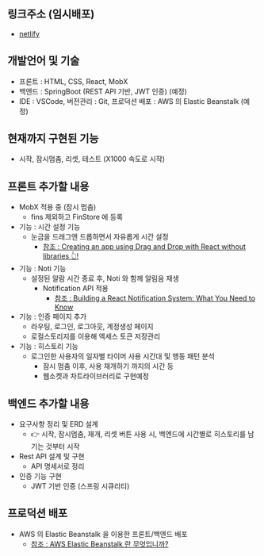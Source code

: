 ## 링크주소 (임시배포)

- [netlify](https://spontaneous-sherbet-c8c45e.netlify.app/)

## 개발언어 및 기술

- 프론트 : HTML, CSS, React, MobX
- 백엔드 : SpringBoot (REST API 기반, JWT 인증) (예정)
- IDE : VSCode, 버전관리 : Git, 프로덕션 배포 : AWS 의 Elastic Beanstalk (예정)

## 현재까지 구현된 기능

- 시작, 잠시멈춤, 리셋, 테스트 (X1000 속도로 시작)

## 프론트 추가할 내용

- MobX 적용 중 (잠시 멈춤)
  - fins 제외하고 FinStore 에 등록
- 기능 : 시간 설정 기능
  - 눈금을 드래그앤 드롭하면서 자유롭게 시간 설정
    - [참조 : Creating an app using Drag and Drop with React without libraries 👆!](https://dev.to/franklin030601/creating-an-app-using-drag-and-drop-with-react-without-libraries--5cg9)
- 기능 : Noti 기능
  - 설정된 알람 시간 종료 후, Noti 와 함께 알림음 재생
    - Notification API 적용
      - [참조 : Building a React Notification System: What You Need to Know](https://www.magicbell.com/blog/building-a-react-notification-system)
- 기능 : 인증 페이지 추가
  - 라우팅, 로그인, 로그아웃, 계정생성 페이지
  - 로컬스토리지를 이용해 엑세스 토큰 저장관리
- 기능 : 히스토리 기능
  - 로그인한 사용자의 일자별 타이머 사용 시간대 및 행동 패턴 분석
    - 잠시 멈춤 이후, 사용 재개하기 까지의 시간 등
    - 웹소켓과 차트라이브러리로 구현예정

## 백엔드 추가할 내용

- 요구사항 정리 및 ERD 설계
  - 👉 시작, 잠시멈춤, 재개, 리셋 버튼 사용 시, 백엔드에 시간별로 히스토리를 남기는 것부터 시작
- Rest API 설계 및 구현
  - API 명세서로 정리
- 인증 기능 구현
  - JWT 기반 인증 (스프링 시큐리티)

## 프로덕션 배포

- AWS 의 Elastic Beanstalk 을 이용한 프론트/백엔드 배포
  - [참조 : AWS Elastic Beanstalk 란 무엇입니까?](https://docs.aws.amazon.com/ko_kr/elasticbeanstalk/latest/dg/Welcome.html)
